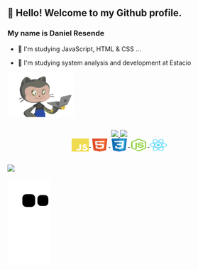## 👋 Hello! Welcome to my Github profile.
### My name is Daniel Resende

- 🌱 I'm studying JavaScript, HTML & CSS ...
  
- 📖 I'm studying system analysis and development at Estacio 

 
 <img align="center" alt="Daniel-CSS" height="100" width="150" src="./cat-removebg-preview.png">  
 
  ##
  
<div align="center">
  <a href="https://github.com/danielresende23">
  <img height="130em" src="https://github-readme-stats.vercel.app/api?username=danielresende23&show_icons=true&theme=radical&include_all_commits=true&count_private=true"/>
  <img height="130em" src="https://github-readme-stats.vercel.app/api/top-langs/?username=danielresende23&layout=compact&langs_count=7&theme=radical"/>
</div>
 
 
<div align= "center">
  <img align="center" alt="Daniel-Js" height="30" width="40" src="https://raw.githubusercontent.com/devicons/devicon/master/icons/javascript/javascript-plain.svg">
  <img align="center" alt="Daniel-HTML" height="30" width="40" src="https://raw.githubusercontent.com/devicons/devicon/master/icons/html5/html5-original.svg">
  <img align="center" alt="Daniel-CSS" height="30" width="40" src="https://raw.githubusercontent.com/devicons/devicon/master/icons/css3/css3-original.svg">
  <img align="center" alt="Daniel-CSS" height="30" width="40" src="https://raw.githubusercontent.com/devicons/devicon/master/icons/nodejs/nodejs-original.svg">
  <img align="center" alt="Daniel-CSS" height="30" width="40" src="https://raw.githubusercontent.com/devicons/devicon/master/icons/react/react-original.svg">
</div>
  
  ##
 
<div align="left"> 
  <a href="https://www.linkedin.com/in/daniel-resend/ "target="_blank"><img src="https://img.shields.io/badge/-LinkedIn-%230077B5?style=for-the-badge&logo=linkedin&logoColor=white" target="_blank"></a> 
 
</div>
  
![Snake animation](https://github.com/danielresende23/danielresende23/blob/output/github-contribution-grid-snake.svg)

